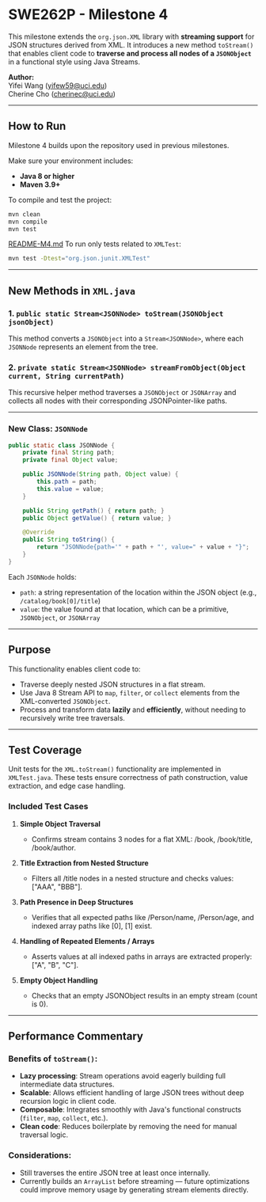 # SWE262P - Milestone 4

This milestone extends the `org.json.XML` library with **streaming support** for JSON structures derived from XML. It introduces a new method `toStream()` that enables client code to **traverse and process all nodes of a `JSONObject`** in a functional style using Java Streams.

**Author:**  
Yifei Wang ([yifew59@uci.edu](mailto:yifew59@uci.edu))  
Cherine Cho ([cherinec@uci.edu](mailto:cherinec@uci.edu))

---

## How to Run

Milestone 4 builds upon the repository used in previous milestones.

Make sure your environment includes:

- **Java 8 or higher**
- **Maven 3.9+**

To compile and test the project:

```bash
mvn clean
mvn compile
mvn test
```
[README-M4.md](README-M4.md)
To run only tests related to `XMLTest`:

```bash
mvn test -Dtest="org.json.junit.XMLTest"
```

---

## New Methods in `XML.java`

### 1. `public static Stream<JSONNode> toStream(JSONObject jsonObject)`

This method converts a `JSONObject` into a `Stream<JSONNode>`, where each `JSONNode` represents an element from the tree.

### 2. `private static Stream<JSONNode> streamFromObject(Object current, String currentPath)`

This recursive helper method traverses a `JSONObject` or `JSONArray` and collects all nodes with their corresponding JSONPointer-like paths.

---

### New Class: `JSONNode`

```java
public static class JSONNode {
    private final String path;
    private final Object value;

    public JSONNode(String path, Object value) {
        this.path = path;
        this.value = value;
    }

    public String getPath() { return path; }
    public Object getValue() { return value; }

    @Override
    public String toString() {
        return "JSONNode{path='" + path + "', value=" + value + "}";
    }
}
```

Each `JSONNode` holds:

- `path`: a string representation of the location within the JSON object (e.g., `/catalog/book[0]/title`)
- `value`: the value found at that location, which can be a primitive, `JSONObject`, or `JSONArray`

---

## Purpose

This functionality enables client code to:

- Traverse deeply nested JSON structures in a flat stream.
- Use Java 8 Stream API to `map`, `filter`, or `collect` elements from the XML-converted `JSONObject`.
- Process and transform data **lazily** and **efficiently**, without needing to recursively write tree traversals.

---

## Test Coverage

Unit tests for the `XML.toStream()` functionality are implemented in `XMLTest.java`. These tests ensure correctness of path construction, value extraction, and edge case handling.

### **Included Test Cases**

1. **Simple Object Traversal**

   - Confirms stream contains 3 nodes for a flat XML: /book, /book/title, /book/author.

     

2. **Title Extraction from Nested Structure**

   - Filters all /title nodes in a nested structure and checks values: ["AAA", "BBB"].

   

3. **Path Presence in Deep Structures**

   - Verifies that all expected paths like /Person/name, /Person/age, and indexed array paths like [0], [1] exist.

   

4. **Handling of Repeated Elements / Arrays**

   - Asserts values at all indexed paths in arrays are extracted properly: ["A", "B", "C"].

   

5. **Empty Object Handling**

   - Checks that an empty JSONObject results in an empty stream (count is 0).


---

## Performance Commentary

### Benefits of `toStream()`:

- **Lazy processing**: Stream operations avoid eagerly building full intermediate data structures.
- **Scalable**: Allows efficient handling of large JSON trees without deep recursion logic in client code.
- **Composable**: Integrates smoothly with Java's functional constructs (`filter`, `map`, `collect`, etc.).
- **Clean code**: Reduces boilerplate by removing the need for manual traversal logic.

### Considerations:

- Still traverses the entire JSON tree at least once internally.
- Currently builds an `ArrayList` before streaming — future optimizations could improve memory usage by generating stream elements directly.
